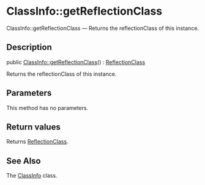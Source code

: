 ClassInfo::getReflectionClass
================

ClassInfo::getReflectionClass — Returns the reflectionClass of this instance.

Description
---------------


public [ClassInfo::getReflectionClass](https://github.com/lingtalfi/DocTools/blob/master/doc/api/DocTools/Info/ClassInfo/getReflectionClass.md)() : [ReflectionClass](http://php.net/manual/en/class.reflectionclass.php)




Returns the reflectionClass of this instance.




Parameters
--------------

This method has no parameters.


Return values
----------------

Returns [ReflectionClass](http://php.net/manual/en/class.reflectionclass.php).









See Also
-----------

The [ClassInfo](https://github.com/lingtalfi/DocTools/blob/master/doc/api/DocTools/Info/ClassInfo.md) class.
